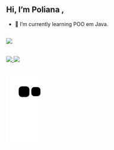 ##  Hi, I’m Poliana , 
- 🌱 I’m currently learning POO em Java.

##
<div>
 <a href="www.linkedin.com/in/poliana-de-souza-ananias-71a86961"_blank"><img src="https://img.shields.io/badge/-LinkedIn-%230077B5?style=for-the-badge&logo=linkedin&logoColor=white" target="_blank"></a> 

##
 <div>
  <a href="https://github.com/PolianaSouzaAnanias">
<img height="180em" src="https://github-readme-stats.vercel.app/api?username=PolianaSouzaAnanias&show_icons=true&theme=dracula&include_all_commits=true&count_private=true"/> <img height="180em" src="https://github-readme-stats.vercel.app/api/top-langs/?username=PolianaSouzaAnanias&layout=compact&langs_count=7&theme=dracula"/> </div>
 
 
 
##
 
 
  ![Snake animation](https://github.com/rafaballerini/rafaballerini/blob/output/github-contribution-grid-snake.svg)
 
</div>


